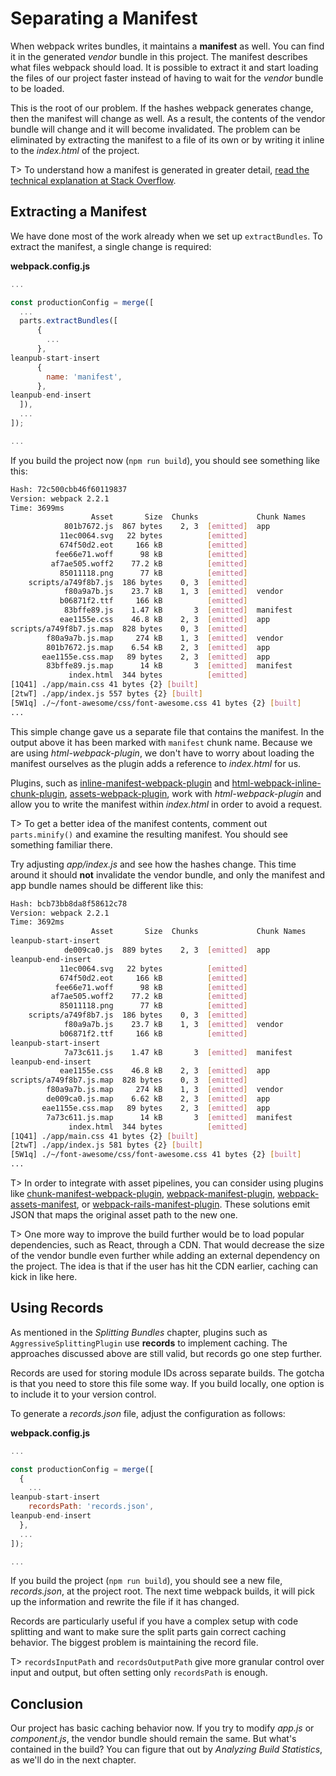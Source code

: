 # Separating a Manifest

When webpack writes bundles, it maintains a **manifest** as well. You can find it in the generated *vendor* bundle in this project. The manifest describes what files webpack should load. It is possible to extract it and start loading the files of our project faster instead of having to wait for the *vendor* bundle to be loaded.

This is the root of our problem. If the hashes webpack generates change, then the manifest will change as well. As a result, the contents of the vendor bundle will change and it will become invalidated. The problem can be eliminated by extracting the manifest to a file of its own or by writing it inline to the *index.html* of the project.

T> To understand how a manifest is generated in greater detail, [read the technical explanation at Stack Overflow](https://stackoverflow.com/questions/39548175/can-someone-explain-webpacks-commonschunkplugin/39600793).

## Extracting a Manifest

We have done most of the work already when we set up `extractBundles`. To extract the manifest, a single change is required:

**webpack.config.js**

```javascript
...

const productionConfig = merge([
  ...
  parts.extractBundles([
      {
        ...
      },
leanpub-start-insert
      {
        name: 'manifest',
      },
leanpub-end-insert
  ]),
  ...
]);

...
```

If you build the project now (`npm run build`), you should see something like this:

```bash
Hash: 72c500cbb46f60119837
Version: webpack 2.2.1
Time: 3699ms
                  Asset       Size  Chunks             Chunk Names
            801b7672.js  867 bytes    2, 3  [emitted]  app
           11ec0064.svg   22 bytes          [emitted]
           674f50d2.eot     166 kB          [emitted]
          fee66e71.woff      98 kB          [emitted]
         af7ae505.woff2    77.2 kB          [emitted]
           85011118.png      77 kB          [emitted]
    scripts/a749f8b7.js  186 bytes    0, 3  [emitted]
            f80a9a7b.js    23.7 kB    1, 3  [emitted]  vendor
           b06871f2.ttf     166 kB          [emitted]
            83bffe89.js    1.47 kB       3  [emitted]  manifest
           eae1155e.css    46.8 kB    2, 3  [emitted]  app
scripts/a749f8b7.js.map  828 bytes    0, 3  [emitted]
        f80a9a7b.js.map     274 kB    1, 3  [emitted]  vendor
        801b7672.js.map    6.54 kB    2, 3  [emitted]  app
       eae1155e.css.map   89 bytes    2, 3  [emitted]  app
        83bffe89.js.map      14 kB       3  [emitted]  manifest
             index.html  344 bytes          [emitted]
[1Q41] ./app/main.css 41 bytes {2} [built]
[2twT] ./app/index.js 557 bytes {2} [built]
[5W1q] ./~/font-awesome/css/font-awesome.css 41 bytes {2} [built]
...
```

This simple change gave us a separate file that contains the manifest. In the output above it has been marked with `manifest` chunk name. Because we are using *html-webpack-plugin*, we don't have to worry about loading the manifest ourselves as the plugin adds a reference to *index.html* for us.

Plugins, such as [inline-manifest-webpack-plugin](https://www.npmjs.com/package/inline-manifest-webpack-plugin) and [html-webpack-inline-chunk-plugin](https://www.npmjs.com/package/html-webpack-inline-chunk-plugin), [assets-webpack-plugin](https://www.npmjs.com/package/assets-webpack-plugin), work with *html-webpack-plugin* and allow you to write the manifest within *index.html* in order to avoid a request.

T> To get a better idea of the manifest contents, comment out `parts.minify()` and examine the resulting manifest. You should see something familiar there.

Try adjusting *app/index.js* and see how the hashes change. This time around it should **not** invalidate the vendor bundle, and only the manifest and app bundle names should be different like this:

```bash
Hash: bcb73bb8da8f58612c78
Version: webpack 2.2.1
Time: 3692ms
                  Asset       Size  Chunks             Chunk Names
leanpub-start-insert
            de009ca0.js  889 bytes    2, 3  [emitted]  app
leanpub-end-insert
           11ec0064.svg   22 bytes          [emitted]
           674f50d2.eot     166 kB          [emitted]
          fee66e71.woff      98 kB          [emitted]
         af7ae505.woff2    77.2 kB          [emitted]
           85011118.png      77 kB          [emitted]
    scripts/a749f8b7.js  186 bytes    0, 3  [emitted]
            f80a9a7b.js    23.7 kB    1, 3  [emitted]  vendor
           b06871f2.ttf     166 kB          [emitted]
leanpub-start-insert
            7a73c611.js    1.47 kB       3  [emitted]  manifest
leanpub-end-insert
           eae1155e.css    46.8 kB    2, 3  [emitted]  app
scripts/a749f8b7.js.map  828 bytes    0, 3  [emitted]
        f80a9a7b.js.map     274 kB    1, 3  [emitted]  vendor
        de009ca0.js.map    6.62 kB    2, 3  [emitted]  app
       eae1155e.css.map   89 bytes    2, 3  [emitted]  app
        7a73c611.js.map      14 kB       3  [emitted]  manifest
             index.html  344 bytes          [emitted]
[1Q41] ./app/main.css 41 bytes {2} [built]
[2twT] ./app/index.js 581 bytes {2} [built]
[5W1q] ./~/font-awesome/css/font-awesome.css 41 bytes {2} [built]
...
```

T> In order to integrate with asset pipelines, you can consider using plugins like [chunk-manifest-webpack-plugin](https://www.npmjs.com/package/chunk-manifest-webpack-plugin), [webpack-manifest-plugin](https://www.npmjs.com/package/webpack-manifest-plugin), [webpack-assets-manifest](https://www.npmjs.com/package/webpack-assets-manifest), or [webpack-rails-manifest-plugin](https://www.npmjs.com/package/webpack-rails-manifest-plugin). These solutions emit JSON that maps the original asset path to the new one.

T> One more way to improve the build further would be to load popular dependencies, such as React, through a CDN. That would decrease the size of the vendor bundle even further while adding an external dependency on the project. The idea is that if the user has hit the CDN earlier, caching can kick in like here.

## Using Records

As mentioned in the *Splitting Bundles* chapter, plugins such as `AggressiveSplittingPlugin` use **records** to implement caching. The approaches discussed above are still valid, but records go one step further.

Records are used for storing module IDs across separate builds. The gotcha is that you need to store this file some way. If you build locally, one option is to include it to your version control.

To generate a *records.json* file, adjust the configuration as follows:

**webpack.config.js**

```javascript
...

const productionConfig = merge([
  {
    ...
leanpub-start-insert
    recordsPath: 'records.json',
leanpub-end-insert
  },
  ...
]);

...
```

If you build the project (`npm run build`), you should see a new file, *records.json*, at the project root. The next time webpack builds, it will pick up the information and rewrite the file if it has changed.

Records are particularly useful if you have a complex setup with code splitting and want to make sure the split parts gain correct caching behavior. The biggest problem is maintaining the record file.

T> `recordsInputPath` and `recordsOutputPath` give more granular control over input and output, but often setting only `recordsPath` is enough.

## Conclusion

Our project has basic caching behavior now. If you try to modify *app.js* or *component.js*, the vendor bundle should remain the same. But what's contained in the build? You can figure that out by *Analyzing Build Statistics*, as we'll do in the next chapter.
